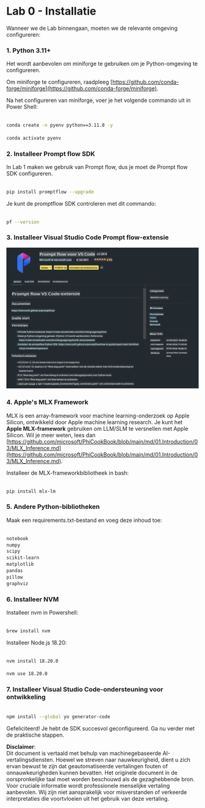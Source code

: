 # **Lab 0 - Installatie**

Wanneer we de Lab binnengaan, moeten we de relevante omgeving configureren:

### **1. Python 3.11+**

Het wordt aanbevolen om miniforge te gebruiken om je Python-omgeving te configureren.

Om miniforge te configureren, raadpleeg [https://github.com/conda-forge/miniforge](https://github.com/conda-forge/miniforge).

Na het configureren van miniforge, voer je het volgende commando uit in Power Shell:

```bash

conda create -n pyenv python==3.11.8 -y

conda activate pyenv

```

### **2. Installeer Prompt flow SDK**

In Lab 1 maken we gebruik van Prompt flow, dus je moet de Prompt flow SDK configureren.

```bash

pip install promptflow --upgrade

```

Je kunt de promptflow SDK controleren met dit commando:

```bash

pf --version

```

### **3. Installeer Visual Studio Code Prompt flow-extensie**

![pf](../../../../../../../../../translated_images/pf_ext.fa065f22e1ee3e67157662d8be5241f346ddd83744045e3406d92b570e8d8b36.nl.png)

### **4. Apple's MLX Framework**

MLX is een array-framework voor machine learning-onderzoek op Apple Silicon, ontwikkeld door Apple machine learning research. Je kunt het **Apple MLX-framework** gebruiken om LLM/SLM te versnellen met Apple Silicon. Wil je meer weten, lees dan [https://github.com/microsoft/PhiCookBook/blob/main/md/01.Introduction/03/MLX_Inference.md](https://github.com/microsoft/PhiCookBook/blob/main/md/01.Introduction/03/MLX_Inference.md).

Installeer de MLX-frameworkbibliotheek in bash:

```bash

pip install mlx-lm

```

### **5. Andere Python-bibliotheken**

Maak een requirements.txt-bestand en voeg deze inhoud toe:

```txt

notebook
numpy 
scipy 
scikit-learn 
matplotlib 
pandas 
pillow 
graphviz

```

### **6. Installeer NVM**

Installeer nvm in Powershell:

```bash

brew install nvm

```

Installeer Node.js 18.20:

```bash

nvm install 18.20.0

nvm use 18.20.0

```

### **7. Installeer Visual Studio Code-ondersteuning voor ontwikkeling**

```bash

npm install --global yo generator-code

```

Gefeliciteerd! Je hebt de SDK succesvol geconfigureerd. Ga nu verder met de praktische stappen.

**Disclaimer**:  
Dit document is vertaald met behulp van machinegebaseerde AI-vertalingsdiensten. Hoewel we streven naar nauwkeurigheid, dient u zich ervan bewust te zijn dat geautomatiseerde vertalingen fouten of onnauwkeurigheden kunnen bevatten. Het originele document in de oorspronkelijke taal moet worden beschouwd als de gezaghebbende bron. Voor cruciale informatie wordt professionele menselijke vertaling aanbevolen. Wij zijn niet aansprakelijk voor misverstanden of verkeerde interpretaties die voortvloeien uit het gebruik van deze vertaling.